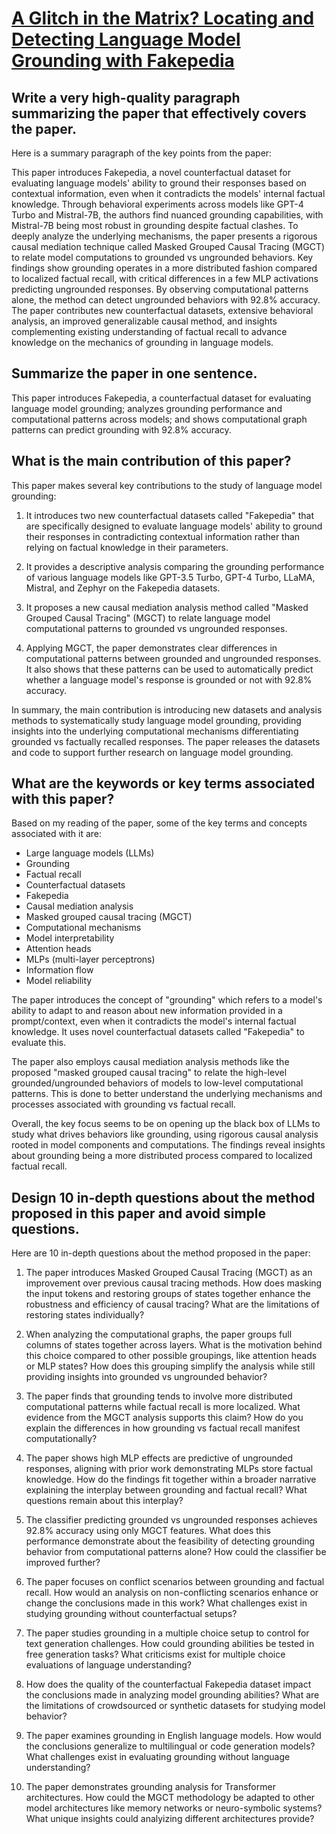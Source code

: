 # [A Glitch in the Matrix? Locating and Detecting Language Model Grounding   with Fakepedia](https://arxiv.org/abs/2312.02073)

## Write a very high-quality paragraph summarizing the paper that effectively covers the paper.

 Here is a summary paragraph of the key points from the paper:

This paper introduces Fakepedia, a novel counterfactual dataset for evaluating language models' ability to ground their responses based on contextual information, even when it contradicts the models' internal factual knowledge. Through behavioral experiments across models like GPT-4 Turbo and Mistral-7B, the authors find nuanced grounding capabilities, with Mistral-7B being most robust in grounding despite factual clashes. To deeply analyze the underlying mechanisms, the paper presents a rigorous causal mediation technique called Masked Grouped Causal Tracing (MGCT) to relate model computations to grounded vs ungrounded behaviors. Key findings show grounding operates in a more distributed fashion compared to localized factual recall, with critical differences in a few MLP activations predicting ungrounded responses. By observing computational patterns alone, the method can detect ungrounded behaviors with 92.8% accuracy. The paper contributes new counterfactual datasets, extensive behavioral analysis, an improved generalizable causal method, and insights complementing existing understanding of factual recall to advance knowledge on the mechanics of grounding in language models.


## Summarize the paper in one sentence.

 This paper introduces Fakepedia, a counterfactual dataset for evaluating language model grounding; analyzes grounding performance and computational patterns across models; and shows computational graph patterns can predict grounding with 92.8% accuracy.


## What is the main contribution of this paper?

 This paper makes several key contributions to the study of language model grounding:

1. It introduces two new counterfactual datasets called "Fakepedia" that are specifically designed to evaluate language models' ability to ground their responses in contradicting contextual information rather than relying on factual knowledge in their parameters. 

2. It provides a descriptive analysis comparing the grounding performance of various language models like GPT-3.5 Turbo, GPT-4 Turbo, LLaMA, Mistral, and Zephyr on the Fakepedia datasets.

3. It proposes a new causal mediation analysis method called "Masked Grouped Causal Tracing" (MGCT) to relate language model computational patterns to grounded vs ungrounded responses. 

4. Applying MGCT, the paper demonstrates clear differences in computational patterns between grounded and ungrounded responses. It also shows that these patterns can be used to automatically predict whether a language model's response is grounded or not with 92.8% accuracy.

In summary, the main contribution is introducing new datasets and analysis methods to systematically study language model grounding, providing insights into the underlying computational mechanisms differentiating grounded vs factually recalled responses. The paper releases the datasets and code to support further research on language model grounding.


## What are the keywords or key terms associated with this paper?

 Based on my reading of the paper, some of the key terms and concepts associated with it are:

- Large language models (LLMs)
- Grounding
- Factual recall
- Counterfactual datasets
- Fakepedia
- Causal mediation analysis
- Masked grouped causal tracing (MGCT)
- Computational mechanisms
- Model interpretability
- Attention heads
- MLPs (multi-layer perceptrons)
- Information flow
- Model reliability

The paper introduces the concept of "grounding" which refers to a model's ability to adapt to and reason about new information provided in a prompt/context, even when it contradicts the model's internal factual knowledge. It uses novel counterfactual datasets called "Fakepedia" to evaluate this.

The paper also employs causal mediation analysis methods like the proposed "masked grouped causal tracing" to relate the high-level grounded/ungrounded behaviors of models to low-level computational patterns. This is done to better understand the underlying mechanisms and processes associated with grounding vs factual recall.

Overall, the key focus seems to be on opening up the black box of LLMs to study what drives behaviors like grounding, using rigorous causal analysis rooted in model components and computations. The findings reveal insights about grounding being a more distributed process compared to localized factual recall.


## Design 10 in-depth questions about the method proposed in this paper and avoid simple questions.

 Here are 10 in-depth questions about the method proposed in the paper:

1. The paper introduces Masked Grouped Causal Tracing (MGCT) as an improvement over previous causal tracing methods. How does masking the input tokens and restoring groups of states together enhance the robustness and efficiency of causal tracing? What are the limitations of restoring states individually?

2. When analyzing the computational graphs, the paper groups full columns of states together across layers. What is the motivation behind this choice compared to other possible groupings, like attention heads or MLP states? How does this grouping simplify the analysis while still providing insights into grounded vs ungrounded behavior?  

3. The paper finds that grounding tends to involve more distributed computational patterns while factual recall is more localized. What evidence from the MGCT analysis supports this claim? How do you explain the differences in how grounding vs factual recall manifest computationally?

4. The paper shows high MLP effects are predictive of ungrounded responses, aligning with prior work demonstrating MLPs store factual knowledge. How do the findings fit together within a broader narrative explaining the interplay between grounding and factual recall? What questions remain about this interplay?

5. The classifier predicting grounded vs ungrounded responses achieves 92.8% accuracy using only MGCT features. What does this performance demonstrate about the feasibility of detecting grounding behavior from computational patterns alone? How could the classifier be improved further?

6. The paper focuses on conflict scenarios between grounding and factual recall. How would an analysis on non-conflicting scenarios enhance or change the conclusions made in this work? What challenges exist in studying grounding without counterfactual setups?  

7. The paper studies grounding in a multiple choice setup to control for text generation challenges. How could grounding abilities be tested in free generation tasks? What criticisms exist for multiple choice evaluations of language understanding?

8. How does the quality of the counterfactual Fakepedia dataset impact the conclusions made in analyzing model grounding abilities? What are the limitations of crowdsourced or synthetic datasets for studying model behavior? 

9. The paper examines grounding in English language models. How would the conclusions generalize to multilingual or code generation models? What challenges exist in evaluating grounding without language understanding?

10. The paper demonstrates grounding analysis for Transformer architectures. How could the MGCT methodology be adapted to other model architectures like memory networks or neuro-symbolic systems? What unique insights could analyizing different architectures provide?
